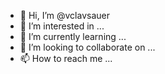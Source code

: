 - 👋 Hi, I’m @vclavsauer
- 👀 I’m interested in ...
- 🌱 I’m currently learning ...
- 💞️ I’m looking to collaborate on ...
- 📫 How to reach me ...

<!---
vclavsauer/vclavsauer is a ✨ special ✨ repository because its `README.md` (this file) appears on your GitHub profile.
You can click the Preview link to take a look at your changes.
--->
